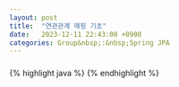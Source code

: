 ```yaml
---
layout: post
title:  "연관관계 매핑 기초"
date:   2023-12-11 22:43:00 +0900
categories: Group&nbsp;:&nbsp;Spring JPA
---
```


### 

{% highlight java %}
{% endhighlight %}